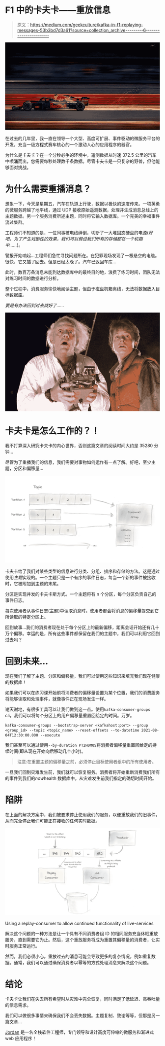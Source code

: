 # F1 中的卡夫卡——重放信息

> 原文：<https://medium.com/geekculture/kafka-in-f1-replaying-messages-53b3bd7d3a61?source=collection_archive---------6----------------------->

![](img/d0e50c2a59c37bd0b7fefc26ee9ea47b.png)

在过去的几年里，我一直在领导一个大型、高度可扩展、事件驱动的微服务平台的开发，充当一级方程式赛车核心的一个激动人心的应用程序的器官。

为什么是卡夫卡？在一个分秒必争的环境中，遥测数据从时速 372.5 公里的汽车中喷涌而出，您需要每秒处理数千条数据。尽管卡夫卡是一只复杂的野兽，但他能够面对挑战。

# 为什么需要重播消息？

想象一下，今天是星期五，汽车在轨道上行驶，数据以极快的速度传来。一项英勇的微服务跨越了地平线，通过 UDP 接收原始遥测数据，处理并生成消息总线上的主题数据。另一个服务消费所述主题，同时将它输入数据库。一个完美的幸福事件流过集群。

工程师们不知道的是，一位同事被电线绊倒，切断了一大堆固态硬盘的电源(*好吧，为了产生戏剧性的效果，我们可以假设我们所有的存储都在一个机箱中……*)。

警报开始响起…工程师们急忙寻找问题所在。在犯罪现场发现了一根悬空的电缆。很快，它又插了回去。但是已经太晚了。汽车已返回车库…

此时，数百万条消息未能到达数据库中的最终目的地，浪费了练习时间，团队无法对练习时间的数据进行分析。

整个过程中，消费服务愉快地阅读主题，但由于磁盘机箱离线，无法将数据放入目标数据库。

*要是有办法回到过去就好了……*

![](img/ec9565e6b9415f690b0950023442de56.png)

# **卡夫卡是怎么工作的？！**

我不打算深入研究卡夫卡的内心世界，否则这篇文章的阅读时间大约是 35280 分钟…

尽管为了重播我们的信息，我们需要对事物如何运作有一点了解。好吧，至少主题，分区和偏移量…

![](img/4a5cf3724eec1f2f86bfddc9dbbf0f00.png)

卡夫卡给了我们对某些类型的信息进行分类、分组、排序和存储的方法。这是通过使用*主题*实现的。一个主题只是一个有序的事件日志，每当一个新的事件被接收时，它被附加到主题的末尾。

分区是实现并发的卡夫卡斯方式。一个主题将有 n 个分区，每个分区负责自己的事件日志。

每次使用者从事件日志(主题)中读取消息时，使用者都会将消息的偏移量提交到它所读取的特定分区上。

回到故事…我们的消费者现在处于每个分区上的最新偏移，距离会话开始还有几十万个偏移。幸运的是，所有这些事件都保留在我们的主题中，我们可以利用它回到过去吗？

# 回到未来…

现在我们了解了主题、分区和偏移量，我们可以使用这些知识来填充我们现在健康的数据库！

如果我们可以在练习课开始前将消费者的偏移量设置为某个位置，我们的消费服务将能够读取和处理事件，就像事件正在现场发生一样。

谢天谢地，有很多工具可以让我们做到这一点。使用`kafka-consumer-groups` cli，我们可以将每个分区上的用户偏移量重置回给定的时间。万岁。

```
kafka-consumer-groups --bootstrap-server <kafkahost:port> --group <group_id> --topic <topic_name> --reset-offsets --to-datetime 2021-08-04T12:30:00.000 --execute
```

我们甚至可以通过使用`--by-duration PT2H0M0S`将消费者偏移量重置回给定的持续时间(即从现在开始向后移动几个小时)。

> 注意:在重置主题的偏移量之前，必须停止目标使用者组中的所有使用者。

一旦我们回到灾难发生前，我们就可以恢复服务。消费者将开始重新消费我们所有的事件到我们的*now*health 数据库中。从灾难发生前我们指定的确切时间开始。

# 陷阱

在上面的解决方案中，我们被要求停止使用我们的服务，以便重放我们的旧事件，从而完全停止我们可能正在接收的任何实时数据。

![](img/61f9a3e215c73cc95618f122d062ab1f.png)

Using a replay-consumer to allow continued functionality of live-services

解决这个问题的一种方法是让一个具有不同消费者组 ID 的相同服务充当休眠重放服务，直到需要它为止。然后，这个重放服务将成为重置其偏移量的消费者，让实时服务正常运行。

然而，我们必须小心。重放过去的消息可能会导致更多的复杂情况，例如重复数据。通常，我们可以通过确保消费者以幂等的方式处理消息来解决这个问题。

# 结论

卡夫卡让我们在失去所有希望时从灾难中完全恢复，同时满足了低延迟、高吞吐量的信息需求。

我们可以做很多事情来确保我们不会丢失数据。主题复制、致谢等等，但那是另一篇文章…

[Jordan](https://www.linkedin.com/in/jordanpawlett) 是一名全栈软件工程师，专门领导和设计高度可伸缩的微服务和渐进式 web 应用程序！